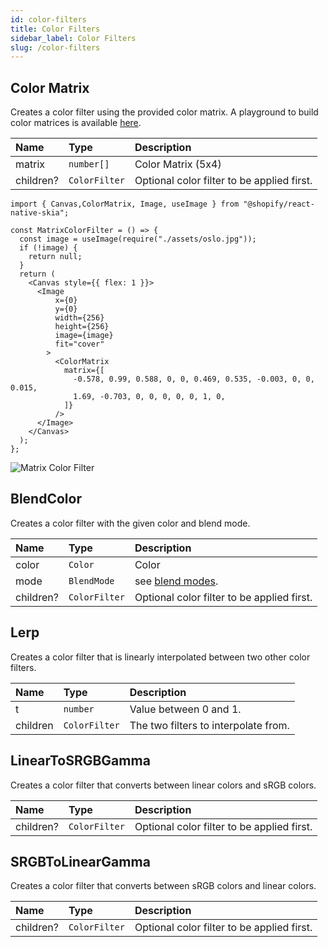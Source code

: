 ```yaml
---
id: color-filters
title: Color Filters
sidebar_label: Color Filters
slug: /color-filters
---
```


## Color Matrix

Creates a color filter using the provided color matrix.
A playground to build color matrices is available [here](https://fecolormatrix.com/). 

| Name      | Type          |  Description                               |
|:----------|:--------------|:-------------------------------------------|
| matrix    | `number[]`    | Color Matrix (5x4)                         |
| children? | `ColorFilter` | Optional color filter to be applied first. |

```tsx twoslash
import { Canvas,ColorMatrix, Image, useImage } from "@shopify/react-native-skia";

const MatrixColorFilter = () => {
  const image = useImage(require("./assets/oslo.jpg"));
  if (!image) {
    return null;
  }
  return (
    <Canvas style={{ flex: 1 }}>
      <Image
          x={0}
          y={0}
          width={256}
          height={256}
          image={image}
          fit="cover"
        >
          <ColorMatrix
            matrix={[
              -0.578, 0.99, 0.588, 0, 0, 0.469, 0.535, -0.003, 0, 0, 0.015,
              1.69, -0.703, 0, 0, 0, 0, 0, 1, 0,
            ]}
          />
      </Image>
    </Canvas>
  );
};
```

![Matrix Color Filter](assets/color-filters/matrix.png)

## BlendColor

Creates a color filter with the given color and blend mode.

| Name       | Type          |  Description                                      |
|:-----------|:--------------|:--------------------------------------------------|
| color      | `Color`       | Color                                             |
| mode       | `BlendMode`   | see [blend modes](paint/properties.md#blend-mode).|
| children?  | `ColorFilter` | Optional color filter to be applied first.        |

## Lerp

Creates a color filter that is linearly interpolated between two other color filters.

| Name      | Type          |  Description                               |
|:----------|:--------------|:-------------------------------------------|
| t         | `number`      | Value between 0 and 1.                     |
| children  | `ColorFilter` | The two filters to interpolate from. |

## LinearToSRGBGamma

Creates a color filter that converts between linear colors and sRGB colors.

| Name       | Type          |  Description                                      |
|:-----------|:--------------|:--------------------------------------------------|
| children?  | `ColorFilter` | Optional color filter to be applied first.        |

## SRGBToLinearGamma

Creates a color filter that converts between sRGB colors and linear colors.

| Name       | Type          |  Description                                      |
|:-----------|:--------------|:--------------------------------------------------|
| children?  | `ColorFilter` | Optional color filter to be applied first.        |
